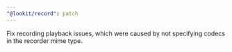 ```yaml
---
"@lookit/record": patch
---
```


Fix recording playback issues, which were caused by not specifying codecs in the
recorder mime type.
